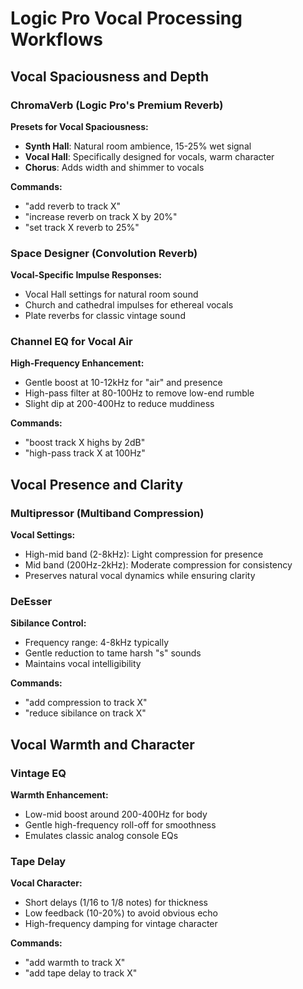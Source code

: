 # Logic Pro Vocal Processing Workflows

## Vocal Spaciousness and Depth

### ChromaVerb (Logic Pro's Premium Reverb)
**Presets for Vocal Spaciousness:**
- **Synth Hall**: Natural room ambience, 15-25% wet signal
- **Vocal Hall**: Specifically designed for vocals, warm character
- **Chorus**: Adds width and shimmer to vocals

**Commands:**
- "add reverb to track X"
- "increase reverb on track X by 20%"
- "set track X reverb to 25%"

### Space Designer (Convolution Reverb)
**Vocal-Specific Impulse Responses:**
- Vocal Hall settings for natural room sound
- Church and cathedral impulses for ethereal vocals
- Plate reverbs for classic vintage sound

### Channel EQ for Vocal Air
**High-Frequency Enhancement:**
- Gentle boost at 10-12kHz for "air" and presence
- High-pass filter at 80-100Hz to remove low-end rumble
- Slight dip at 200-400Hz to reduce muddiness

**Commands:**
- "boost track X highs by 2dB"
- "high-pass track X at 100Hz"

## Vocal Presence and Clarity

### Multipressor (Multiband Compression)
**Vocal Settings:**
- High-mid band (2-8kHz): Light compression for presence
- Mid band (200Hz-2kHz): Moderate compression for consistency
- Preserves natural vocal dynamics while ensuring clarity

### DeEsser
**Sibilance Control:**
- Frequency range: 4-8kHz typically
- Gentle reduction to tame harsh "s" sounds
- Maintains vocal intelligibility

**Commands:**
- "add compression to track X"
- "reduce sibilance on track X"

## Vocal Warmth and Character

### Vintage EQ
**Warmth Enhancement:**
- Low-mid boost around 200-400Hz for body
- Gentle high-frequency roll-off for smoothness
- Emulates classic analog console EQs

### Tape Delay
**Vocal Character:**
- Short delays (1/16 to 1/8 notes) for thickness
- Low feedback (10-20%) to avoid obvious echo
- High-frequency damping for vintage character

**Commands:**
- "add warmth to track X"
- "add tape delay to track X"